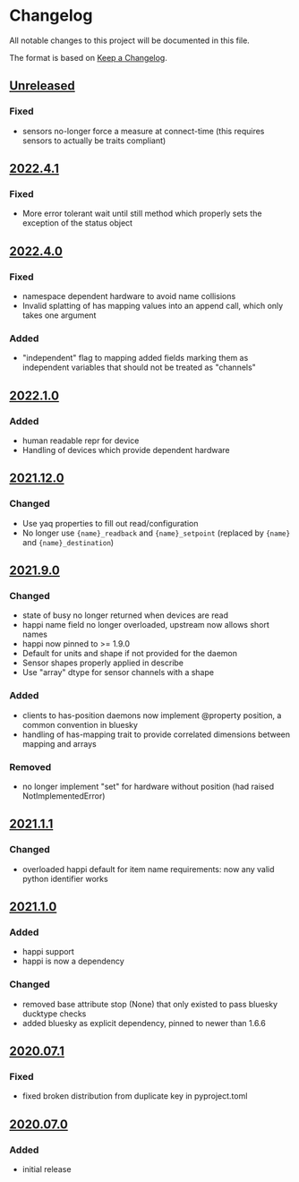 # Changelog
All notable changes to this project will be documented in this file.

The format is based on [Keep a Changelog](https://keepachangelog.com/).

## [Unreleased]

### Fixed
- sensors no-longer force a measure at connect-time (this requires sensors to actually be traits compliant)

## [2022.4.1]

### Fixed
- More error tolerant wait until still method which properly sets the exception of the status object

## [2022.4.0]

### Fixed
- namespace dependent hardware to avoid name collisions
- Invalid splatting of has mapping values into an append call, which only takes one argument

### Added
- "independent" flag to mapping added fields marking them as independent variables that should not be treated as "channels"

## [2022.1.0]

### Added
- human readable repr for device
- Handling of devices which provide dependent hardware

## [2021.12.0]

### Changed
- Use yaq properties to fill out read/configuration
- No longer use `{name}_readback` and `{name}_setpoint` (replaced by `{name}` and `{name}_destination`)

## [2021.9.0]

### Changed
- state of busy no longer returned when devices are read
- happi name field no longer overloaded, upstream now allows short names
- happi now pinned to >= 1.9.0
- Default for units and shape if not provided for the daemon
- Sensor shapes properly applied in describe
- Use "array" dtype for sensor channels with a shape

### Added
- clients to has-position daemons now implement @property position, a common convention in bluesky
- handling of has-mapping trait to provide correlated dimensions between mapping and arrays

### Removed
- no longer implement "set" for hardware without position (had raised NotImplementedError)

## [2021.1.1]

### Changed
- overloaded happi default for item name requirements: now any valid python identifier works

## [2021.1.0]

### Added
- happi support
- happi is now a dependency

### Changed
- removed base attribute stop (None) that only existed to pass bluesky ducktype checks
- added bluesky as explicit dependency, pinned to newer than 1.6.6

## [2020.07.1]

### Fixed
- fixed broken distribution from duplicate key in pyproject.toml

## [2020.07.0]

### Added
- initial release

[Unreleased]: https://github.com/bluesky/yaqc-bluesky/compare/v2022.4.1...master
[2022.4.1]: https://github.com/bluesky/yaqc-bluesky/compare/v2022.4.0...v2022.4.1
[2022.4.0]: https://github.com/bluesky/yaqc-bluesky/compare/v2022.1.0...v2022.4.0
[2022.1.0]: https://github.com/bluesky/yaqc-bluesky/compare/v2021.12.0...v2022.1.0
[2021.12.0]: https://github.com/bluesky/yaqc-bluesky/compare/v2021.9.0...v2021.12.0
[2021.9.0]: https://github.com/bluesky/yaqc-bluesky/compare/v2020.1.1...v2021.9.0
[2021.1.1]: https://github.com/bluesky/yaqc-bluesky/compare/v2020.1.0...v2021.1.1
[2021.1.0]: https://github.com/bluesky/yaqc-bluesky/compare/v2020.07.1...v2021.1.0
[2020.07.1]: https://github.com/bluesky/yaqc-bluesky/compare/v2020.07.0...v2020.07.1
[2020.07.0]: https://github.com/bluesky/yaqc-bluesky/releases/tag/v2020.07.0
